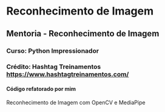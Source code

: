 # Reconhecimento de Imagem
## Mentoria - Reconhecimento de Imagem
### Curso: Python Impressionador
### Crédito: Hashtag Treinamentos https://www.hashtagtreinamentos.com/
#### Código refatorado por mim
<p>Reconhecimento de Imagem com OpenCV e MediaPipe</p>
